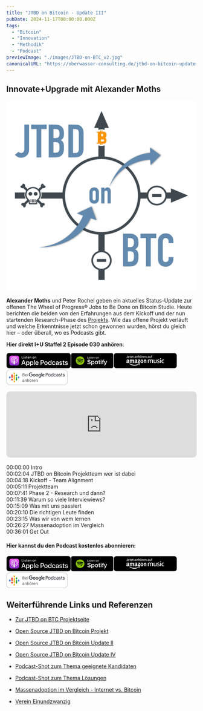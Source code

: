 ```yaml
---
title: "JTBD on Bitcoin - Update III"
pubDate: 2024-11-17T00:00:00.000Z
tags:
  - "Bitcoin"
  - "Innovation"
  - "Methodik"
  - "Podcast"
previewImage: "./images/JTBD-on-BTC_v2.jpg"
canonicalURL: "https://oberwasser-consulting.de/jtbd-on-bitcoin-update-iii"
---
```


## Innovate+Upgrade mit Alexander Moths

![Jobs to Be Done and Wheel of Progress on Bitcoin](images/JTBD-on-BTC_v2.jpg)

**Alexander Moths** und Peter Rochel geben ein aktuelles Status-Update zur offenen The Wheel of Progress® Jobs to Be Done on Bitcoin Studie. Heute berichten die beiden von den Erfahrungen aus dem Kickoff und der nun startenden Research-Phase des [Projekts](https://oberwasser-consulting.de/open-source-jtbd-research/). Wie das offene Projekt verläuft und welche Erkenntnisse jetzt schon gewonnen wurden, hörst du gleich hier – oder überall, wo es Podcasts gibt.

**Hier direkt I+U Staffel 2 Episode 030 anhören**:

[![](images/listen-on-apple-podcast.png)](https://podcasts.apple.com/de/podcast/jtbd-on-bitcoin-update-iii/id1354901024?i=1000543240686&itsct=podcast_box&itscg=30200&ls=1)[![](images/listen-on-spotify.png)](https://open.spotify.com/episode/4yXtEa4D8q4VFCYTV0hPYx?si=HdzMoY5YRhid-KUAKYrCgg)[![](images/ListenOn_AmazonMusic_button_Black_RGB_5X_DE-300x73.png)](https://music.amazon.de/podcasts/4838bd28-7b97-4912-80cb-de39a6c75654/episodes/927d818f-8c35-415c-8955-aa96a84250d9/innovate-upgrade-jtbd-on-bitcoin---update-iii)[![jobs to be done podcast](images/DE_Google_Podcasts_Badge_8x-300x76.png)](https://podcasts.google.com/feed/aHR0cHM6Ly96dW04cnkucG9kY2FzdGVyLmRlL29iZXJ3YXNzZXIucnNz/episode/cG9kLTdkN2M5OTQxNzI1MGM4NzNkZDMwMDE5ZDM1Yw?sa=X&ved=0CAUQkfYCahcKEwiQ3ImWnMiCAxUAAAAAHQAAAAAQAQ)

<iframe data-osano="MARKETING" src="https://embed.podcasts.apple.com/us/podcast/jtbd-on-bitcoin-update-iii/id1354901024?i=1000543240686&amp;itsct=podcast_box_player&amp;itscg=30200&amp;ls=1&amp;theme=auto" height="175px" frameborder="0" sandbox="allow-forms allow-popups allow-same-origin allow-scripts allow-top-navigation-by-user-activation" allow="autoplay *; encrypted-media *;" style="width: 100%; max-width: 660px; overflow: hidden; border-top-left-radius: 10px; border-top-right-radius: 10px; border-bottom-right-radius: 10px; border-bottom-left-radius: 10px; background-color: transparent;"></iframe>

00:00:00 Intro<br>
00:02:04 JTBD on Bitcoin Projektteam wer ist dabei<br>
00:04:18 Kickoff - Team Alignment<br>
00:05:11 Projektteam<br>
00:07:41 Phase 2 - Research und dann?<br>
00:11:39 Warum so viele Interviewiews?<br>
00:15:09 Was mit uns passiert<br>
00:20:10 Die richtigen Leute finden<br>
00:23:15 Was wir von wem lernen<br>
00:26:27 Massenadoption im Vergleich<br>
00:36:01 Get Out

#### Hier kannst du den Podcast kostenlos abonnieren:

[![](images/listen-on-apple-podcast.png)](https://podcasts.apple.com/de/podcast/jtbd-on-bitcoin-update-iii/id1354901024?i=1000543240686)[![](images/listen-on-spotify.png)](https://open.spotify.com/episode/4yXtEa4D8q4VFCYTV0hPYx)[![](images/ListenOn_AmazonMusic_button_Black_RGB_5X_DE-300x73.png)](https://music.amazon.de/podcasts/4838bd28-7b97-4912-80cb-de39a6c75654/episodes/927d818f-8c35-415c-8955-aa96a84250d9/innovate-upgrade-jtbd-on-bitcoin---update-iii)[![jobs to be done podcast](images/DE_Google_Podcasts_Badge_8x-300x76.png)](https://podcasts.google.com/feed/aHR0cHM6Ly96dW04cnkucG9kY2FzdGVyLmRlL29iZXJ3YXNzZXIucnNz/episode/cG9kLTdkN2M5OTQxNzI1MGM4NzNkZDMwMDE5ZDM1Yw?sa=X&ved=0CAUQkfYCahcKEwiYmP3rtKX6AhUAAAAAHQAAAAAQAQ)

## Weiterführende Links und Referenzen

- [Zur JTBD on BTC Projektseite](https://oberwasser-consulting.de/open-source-jtbd-research/)

- [Open Source JTBD on Bitcoin Projekt](https://oberwasser-consulting.de/open-source-jtbd-research/)

- [Open Source JTBD on Bitcoin Update II](https://oberwasser-consulting.de/innovation-beyond-progress/)

- [Open Source JTBD on Bitcoin Update IV](https://oberwasser-consulting.de/von-banken-ohne-loesung-und-kleinsparern/)

- [Podcast-Shot zum Thema geeignete Kandidaten](https://oberwasser-consulting.de/gute-kandidaten-fuer-jtbd-interviews/)

- [Podcast-Shot zum Thema Lösungen](https://oberwasser-consulting.de/was-sind-loesungen/)

- [Massenadoption im Vergleich - Internet vs. Bitcoin](https://bitcoinist.com/not-just-a-fad-bitcoin-adoption-curve-rivals-the-internet/)

- [Verein Einundzwanzig](https://einundzwanzig.space/verein/)
